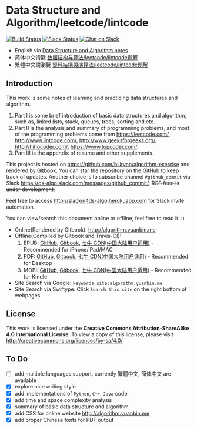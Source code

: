 # Data Structure and Algorithm/leetcode/lintcode

[![Build Status](https://travis-ci.org/billryan/algorithm-exercise.svg?branch=master)](https://travis-ci.org/billryan/algorithm-exercise)
[![Slack Status](https://slackin4ds-algo.herokuapp.com/badge.svg)](https://slackin4ds-algo.herokuapp.com/)
[![Chat on Slack](https://img.shields.io/badge/chat-on_slack-orange.svg)](https://ds-algo.slack.com/)

- English via [Data Structure and Algorithm notes](http://algorithm.yuanbin.me/en/index.html)
- 简体中文请戳 [数据结构与算法/leetcode/lintcode题解](http://algorithm.yuanbin.me/zh-hans/index.html)
- 繁體中文請瀏覽 [資料結構與演算法/leetcode/lintcode題解](http://algorithm.yuanbin.me/zh-tw/index.html)

## Introduction

This work is some notes of learning and practicing data structures and algorithm. 

1. Part I is some brief introduction of basic data structures and algorithm, such as, linked lists, stack, queues, trees, sorting and etc.
2. Part II is the analysis and summary of programming problems, and most of the programming problems come from <https://leetcode.com/>, <http://www.lintcode.com/>, <http://www.geeksforgeeks.org/>, <http://hihocoder.com/>, <https://www.topcoder.com/>.
3. Part III is the appendix of resume and other supplements.

This project is hosted on <https://github.com/billryan/algorithm-exercise> and rendered by [Gitbook](https://www.gitbook.com/book/yuanbin/algorithm/details). You can star the repository on the GitHub to keep track of updates. Another choice is to subscribe channel `#github_commit` via Slack <https://ds-algo.slack.com/messages/github_commit/>. ~~RSS feed is under development.~~

Feel free to access <http://slackin4ds-algo.herokuapp.com> for Slack invite automation.

You can view/search this document online or offline, feel free to read it. :)

- Online(Rendered by Gitbook): <http://algorithm.yuanbin.me>
- Offline(Compiled by Gitbook and Travis-CI):
    1. EPUB: [GitHub](https://github.com/sign4bill/algorithm-exercise/tree/deploy/epub), [Gitbook](https://www.gitbook.com/download/epub/book/yuanbin/algorithm), [七牛 CDN(中国大陆用户适用)](http://7xojrx.com1.z0.glb.clouddn.com/docs/algorithm-exercise/index.html) - Recommended for iPhone/iPad/MAC
    2. PDF: [GitHub](https://github.com/sign4bill/algorithm-exercise/tree/deploy/pdf), [Gitbook](https://www.gitbook.com/download/pdf/book/yuanbin/algorithm), [七牛 CDN(中国大陆用户适用)](http://7xojrx.com1.z0.glb.clouddn.com/docs/algorithm-exercise/index.html) - Recommended for Desktop
    3. MOBI: [GitHub](https://github.com/sign4bill/algorithm-exercise/tree/deploy/mobi), [Gitbook](https://www.gitbook.com/download/mobi/book/yuanbin/algorithm), [七牛 CDN(中国大陆用户适用)](http://7xojrx.com1.z0.glb.clouddn.com/docs/algorithm-exercise/index.html) - Recommended for Kindle
- Site Search via Google: `keywords site:algorithm.yuanbin.me`
- Site Search via Swiftype: Click `Search this site` on the right bottom of webpages

## License

This work is licensed under the **Creative Commons Attribution-ShareAlike 4.0 International License**. To view a copy of this license, please visit <http://creativecommons.org/licenses/by-sa/4.0/>

## To Do

- [ ] add multiple languages support, currently 繁體中文, 简体中文 are available
- [x] explore nice writing style
- [x] add implementations of `Python`, `C++`, `Java` code
- [x] add time and space complexity analysis
- [x] summary of basic data structure and algorithm
- [x] add CSS for online website <http://algorithm.yuanbin.me>
- [x] add proper Chinese fonts for PDF output
